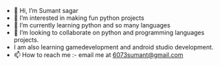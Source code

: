 - 👋 Hi, I’m Sumant sagar
- 👀 I’m interested in making fun python projects 
- 🌱 I’m currently learning python and so many languages
- 💞️ I’m looking to collaborate on python and programming languages projects.
- I am also learning gamedevelopment and android studio development.
- 📫 How to reach me :- email me at 6073sumant@gmail.com
<!---
sumant6073/sumant6073 is a ✨ special ✨ repository because its `README.md` (this file) appears on your GitHub profile.
You can click the Preview link to take a look at your changes.
--->
